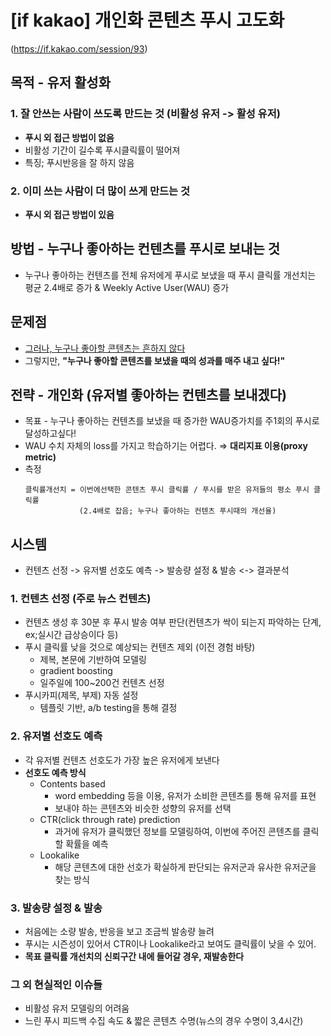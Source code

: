 # [if kakao] 개인화 콘텐츠 푸시 고도화
(https://if.kakao.com/session/93)

## 목적 - 유저 활성화

### 1. 잘 안쓰는 사람이 쓰도록 만드는 것 (비활성 유저 -> 활성 유저)
- **푸시 외 접근 방법이 없음**
- 비활성 기간이 길수록 푸시클릭률이 떨어져
- 특징; 푸시반응을 잘 하지 않음

### 2. 이미 쓰는 사람이 더 많이 쓰게 만드는 것
-  **푸시 외 접근 방법이 있음**

## 방법 - 누구나 좋아하는 컨텐츠를 푸시로 보내는 것
- 누구나 좋아하는 컨텐츠를 전체 유저에게 푸시로 보냈을 때 푸시 클릭률 개선치는 평균 2.4배로 증가 & Weekly Active User(WAU) 증가

## 문제점
- <u>그러나, 누구나 좋아할 콘텐츠는 흔하지 않다</u>
- 그렇지만, **"누구나 좋아할 콘텐츠를 보냈을 때의 성과를 매주 내고 싶다!"**

## 전략 - 개인화 (유저별 좋아하는 컨텐츠를 보내겠다)
- 목표 - 누구나 좋아하는 컨텐츠를 보냈을 때 증가한 WAU증가치를 주1회의 푸시로 달성하고싶다!
- WAU 수치 자체의 loss를 가지고 학습하기는 어렵다. ⇒ **대리지표 이용(proxy metric)**
- 측정
	```
	클릭률개선치 = 이번에선택한 콘텐츠 푸시 클릭률 / 푸시를 받은 유저들의 평소 푸시 클릭률
				(2.4배로 잡음; 누구나 좋아하는 컨텐츠 푸시때의 개선율)
	```
## 시스템
- 컨텐츠 선정 -> 유저별 선호도 예측 -> 발송량 설정 & 발송 <-> 결과분석

### 1.  컨텐츠 선정 (주로 뉴스 컨텐츠)
-   컨텐츠 생성 후 30분 후 푸시 발송 여부 판단(컨텐츠가 싹이 되는지 파악하는 단계, ex;실시간 급상승이다 등)
-   푸시 클릭률 낮을 것으로 예상되는 컨텐츠 제외 (이전 경험 바탕)
    -  제복, 본문에 기반하여 모델링 
    -  gradient boosting
    - 일주일에 100~200건 컨텐츠 선정
-   푸시카피(제목, 부제) 자동 설정    
    -   템플릿 기반, a/b testing을 통해 결정
        
### 2. 유저별 선호도 예측
- 각 유저별 컨텐츠 선호도가 가장 높은 유저에게 보낸다    
- **선호도 예측 방식**
	- Contents based
	    - word embedding 등을 이용, 유저가 소비한 콘텐츠를 통해 유저를 표현
        - 보내야 하는 콘텐츠와 비슷한 성향의 유저를 선택
    -   CTR(click through rate) prediction        
        - 과거에 유저가 클릭했던 정보를 모델링하여, 이번에 주어진 콘텐츠를 클릭할 확률을 예측
    -   Lookalike
	    - 해당 콘텐츠에 대한 선호가 확실하게 판단되는 유저군과 유사한 유저군을 찾는 방식
           
### 3. 발송량 설정 & 발송
- 처음에는 소량 발송, 반응을 보고 조금씩 발송량 늘려
- 푸시는 시즌성이 있어서 CTR이나 Lookalike라고 보여도 클릭률이 낮을 수 있어.
- **목표 클릭률 개선치의 신뢰구간 내에 들어갈 경우, 재발송한다**
    
### 그 외 현실적인 이슈들
-   비활성 유저 모델링의 어려움
-   느린 푸시 피드백 수집 속도 & 짧은 콘텐츠 수명(뉴스의 경우 수명이 3,4시간)
